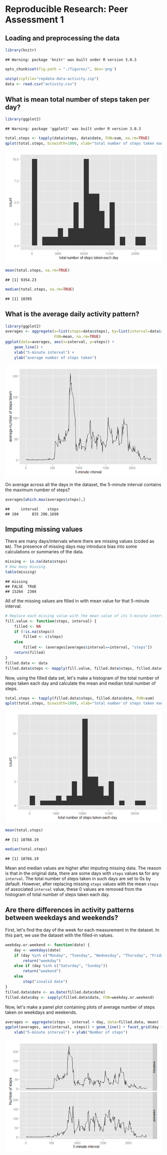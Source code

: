 
# Reproducible Research: Peer Assessment 1

## Loading and preprocessing the data

```r
library(knitr)
```

```
## Warning: package 'knitr' was built under R version 3.0.3
```

```r
opts_chunk$set(fig.path = "./figures/", dev='png')
```

```r
unzip(zipfile="repdata-data-activity.zip")
data <- read.csv("activity.csv")
```

## What is mean total number of steps taken per day?

```r
library(ggplot2)
```

```
## Warning: package 'ggplot2' was built under R version 3.0.3
```

```r
total.steps <- tapply(data$steps, data$date, FUN=sum, na.rm=TRUE)
qplot(total.steps, binwidth=1000, xlab="total number of steps taken each day")
```

![](./figures/unnamed-chunk-1-1.png) 

```r
mean(total.steps, na.rm=TRUE)
```

```
## [1] 9354.23
```

```r
median(total.steps, na.rm=TRUE)
```

```
## [1] 10395
```

## What is the average daily activity pattern?

```r
library(ggplot2)
averages <- aggregate(x=list(steps=data$steps), by=list(interval=data$interval),
                      FUN=mean, na.rm=TRUE)
ggplot(data=averages, aes(x=interval, y=steps)) +
    geom_line() +
    xlab("5-minute interval") +
    ylab("average number of steps taken")
```

![](./figures/unnamed-chunk-2-1.png) 

On average across all the days in the dataset, the 5-minute interval contains
the maximum number of steps?

```r
averages[which.max(averages$steps),]
```

```
##     interval    steps
## 104      835 206.1698
```

## Imputing missing values

There are many days/intervals where there are missing values (coded as `NA`). The presence of missing days may introduce bias into some calculations or summaries of the data.


```r
missing <- is.na(data$steps)
# How many missing
table(missing)
```

```
## missing
## FALSE  TRUE 
## 15264  2304
```

All of the missing values are filled in with mean value for that 5-minute
interval.


```r
# Replace each missing value with the mean value of its 5-minute interval
fill.value <- function(steps, interval) {
    filled <- NA
    if (!is.na(steps))
        filled <- c(steps)
    else
        filled <- (averages[averages$interval==interval, "steps"])
    return(filled)
}
filled.data <- data
filled.data$steps <- mapply(fill.value, filled.data$steps, filled.data$interval)
```
Now, using the filled data set, let's make a histogram of the total number of steps taken each day and calculate the mean and median total number of steps.


```r
total.steps <- tapply(filled.data$steps, filled.data$date, FUN=sum)
qplot(total.steps, binwidth=1000, xlab="total number of steps taken each day")
```

![](./figures/unnamed-chunk-5-1.png) 

```r
mean(total.steps)
```

```
## [1] 10766.19
```

```r
median(total.steps)
```

```
## [1] 10766.19
```

Mean and median values are higher after imputing missing data. The reason is
that in the original data, there are some days with `steps` values `NA` for 
any `interval`. The total number of steps taken in such days are set to 0s by
default. However, after replacing missing `steps` values with the mean `steps`
of associated `interval` value, these 0 values are removed from the histogram
of total number of steps taken each day.

## Are there differences in activity patterns between weekdays and weekends?
First, let's find the day of the week for each measurement in the dataset. In
this part, we use the dataset with the filled-in values.


```r
weekday.or.weekend <- function(date) {
    day <- weekdays(date)
    if (day %in% c("Monday", "Tuesday", "Wednesday", "Thursday", "Friday"))
        return("weekday")
    else if (day %in% c("Saturday", "Sunday"))
        return("weekend")
    else
        stop("invalid date")
}
filled.data$date <- as.Date(filled.data$date)
filled.data$day <- sapply(filled.data$date, FUN=weekday.or.weekend)
```

Now, let's make a panel plot containing plots of average number of steps taken
on weekdays and weekends.

```r
averages <- aggregate(steps ~ interval + day, data=filled.data, mean)
ggplot(averages, aes(interval, steps)) + geom_line() + facet_grid(day ~ .) +
    xlab("5-minute interval") + ylab("Number of steps")
```

![](./figures/unnamed-chunk-7-1.png) 
